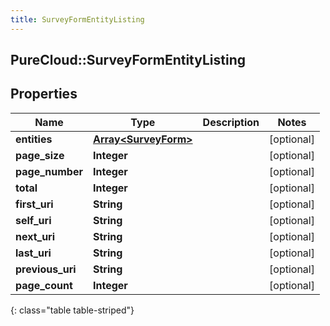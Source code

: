 ```yaml
---
title: SurveyFormEntityListing
---
```

## PureCloud::SurveyFormEntityListing

## Properties

|Name | Type | Description | Notes|
|------------ | ------------- | ------------- | -------------|
| **entities** | [**Array&lt;SurveyForm&gt;**](SurveyForm.html) |  | [optional] |
| **page_size** | **Integer** |  | [optional] |
| **page_number** | **Integer** |  | [optional] |
| **total** | **Integer** |  | [optional] |
| **first_uri** | **String** |  | [optional] |
| **self_uri** | **String** |  | [optional] |
| **next_uri** | **String** |  | [optional] |
| **last_uri** | **String** |  | [optional] |
| **previous_uri** | **String** |  | [optional] |
| **page_count** | **Integer** |  | [optional] |
{: class="table table-striped"}


